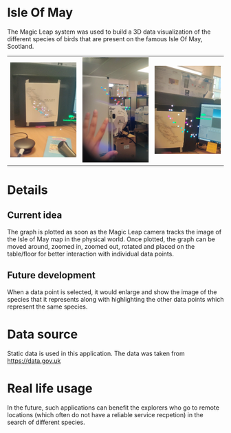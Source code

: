 # Isle Of May

The Magic Leap system was used to build a 3D data visualization of the different species of birds that are present on the famous Isle Of May, Scotland. 

<table>
  <tr>
    <td><img src="Screenshots/Screenshots/may1.jpg" width="200"></td>
    <td><img src="Screenshots/Screenshots/may2.jpg" width="200"></td>
    <td><img src="Screenshots/Screenshots/may3.jpg" width="200"></td>
  </tr>
</table>

# Details

## Current idea

The graph is plotted as soon as the Magic Leap camera tracks the image of the Isle of May map in the physical world. Once plotted, the graph can be moved around, zoomed in, zoomed out, rotated and placed on the table/floor for better interaction with individual data points. 

## Future development

When a data point is selected, it would enlarge and show the image of the species that it represents along with highlighting the other data points which represent the same species. 

# Data source

Static data is used in this application. The data was taken from https://data.gov.uk

# Real life usage

In the future, such applications can benefit the explorers who go to remote locations (which often do not have a reliable service recpetion) in the search of different species.
